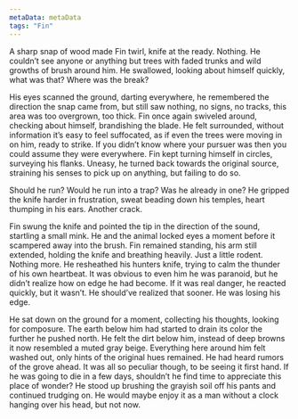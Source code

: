 ```yaml
---
metaData: metaData
tags: "Fin"
---
```


A sharp snap of wood made Fin twirl, knife at the ready. Nothing. He couldn’t see anyone or anything but trees with faded trunks and wild growths of brush around him. He swallowed, looking about himself quickly, what was that? Where was the break?

His eyes scanned the ground, darting everywhere, he remembered the direction the snap came from, but still saw nothing, no signs, no tracks, this area was too overgrown, too thick. Fin once again swiveled around, checking about himself, brandishing the blade. He felt surrounded, without information it’s easy to feel suffocated, as if even the trees were moving in on him, ready to strike. If you didn’t know where your pursuer was then you could assume they were everywhere. Fin kept turning himself in circles, surveying his flanks. Uneasy, he turned back towards the original source, straining his senses to pick up on anything, but failing to do so. 

Should he run? Would he run into a trap? Was he already in one? He gripped the knife harder in frustration, sweat beading down his temples, heart thumping in his ears. Another crack.

Fin swung the knife and pointed the tip in the direction of the sound, startling a small mink. He and the animal locked eyes a moment before it scampered away into the brush. Fin remained standing, his arm still extended, holding the knife and breathing heavily. Just a little rodent. Nothing more. He resheathed his hunters knife, trying to calm the thunder of his own heartbeat. It was obvious to even him he was paranoid, but he didn’t realize how on edge he had become. If it was real danger, he reacted quickly, but it wasn’t. He should’ve realized that sooner. He was losing his edge. 

He sat down on the ground for a moment, collecting his thoughts, looking for composure. The earth below him had started to drain its color the further he pushed north. He felt the dirt below him, instead of deep browns it now resembled a muted gray beige. Everything here around him felt washed out, only hints of the original hues remained. He had heard rumors of the grove ahead. It was all so peculiar though, to be seeing it first hand. If he was going to die in a few days, shouldn’t he find time to appreciate this place of wonder? He stood up brushing the grayish soil off his pants and continued trudging on. He would maybe enjoy it as a man without a clock hanging over his head, but not now.